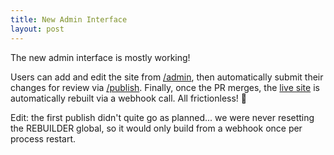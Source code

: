 ```yaml
---
title: New Admin Interface
layout: post
---
```


The new admin interface is mostly working!

Users can add and edit the site from [/admin](/admin), then automatically submit their changes for review via [/publish](/publish). Finally, once the PR merges, the [live site](https://live.w7dg.net) is automatically rebuilt via a webhook call. All frictionless! 🤞

Edit: the first publish didn't quite go as planned... we were never resetting the REBUILDER global, so it would only build from a webhook once per process restart.
